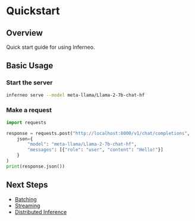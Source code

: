 # Quickstart

## Overview

Quick start guide for using Inferneo.

## Basic Usage

### Start the server

```bash
inferneo serve --model meta-llama/Llama-2-7b-chat-hf
```

### Make a request

```python
import requests

response = requests.post("http://localhost:8000/v1/chat/completions", 
    json={
        "model": "meta-llama/Llama-2-7b-chat-hf",
        "messages": [{"role": "user", "content": "Hello!"}]
    }
)
print(response.json())
```

## Next Steps

- [Batching](batching.md)
- [Streaming](streaming.md)
- [Distributed Inference](distributed-inference.md) 